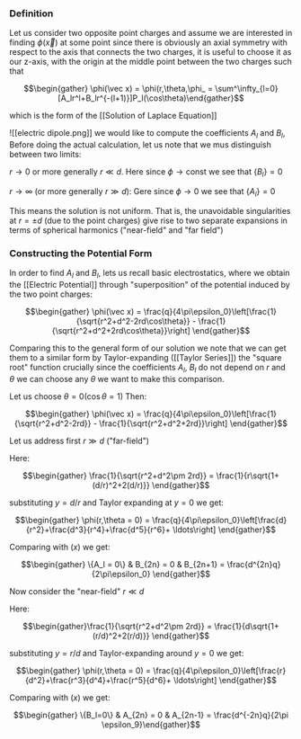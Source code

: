 ### Definition 
Let us consider two opposite point charges and assume we are interested in finding $\phi(\vec x)$ at some point since there is obviously an axial symmetry with respect to the axis that connects the two charges, it is useful to choose it as our z-axis, with the origin at the middle point between the two charges such that

$$\begin{gather} \phi(\vec x) = \phi(r,\theta,\phi_ = \sum^\infty_{l=0}[A_lr^l+B_lr^{-(l+1)}]P_l(\cos\theta)\end{gather}$$

which is the form of the [[Solution of Laplace Equation]]

![[electric dipole.png]]
we would like to compute the coefficients $A_l$ and $B_l$, Before doing the actual calculation, let us note that we mus distinguish between two limits:

$r \to 0$ or more generally $r \ll d$. Here since $\phi \to \text{const}$ we see that $\{B_l\}=0$

$r \to \infty$ (or more generally $r \gg d$): 
Gere since $\phi \to 0$ we see that $\{A_l\}=0$

This means the solution is not uniform. That is, the unavoidable singularities at $r = \pm d$ (due to the point charges) give rise to two separate expansions in terms of spherical harmonics ("near-field" and "far field")

### Constructing the Potential Form

In order to find $A_l$ and $B_l$, lets us recall basic electrostatics, where we obtain the [[Electric Potential]] through "superposition" of the potential induced by the two point charges:

$$\begin{gather} \phi(\vec x) = \frac{q}{4\pi\epsilon_0}\left[\frac{1}{\sqrt{r^2+d^2-2rd\cos\theta}} - \frac{1}{\sqrt{r^2+d^2+2rd\cos\theta}}\right] \end{gather}$$

Comparing this to the general form of our solution we note that we can get them to a similar form by Taylor-expanding ([[Taylor Series]]) the "square root" function crucially since the coefficients $A_l$, $B_l$ do not depend on $r$ and $\theta$ we can choose any $\theta$ we want to make this comparison.

Let us choose $\theta = 0(\cos\theta = 1)$ Then:

$$\begin{gather} \phi(\vec x) = \frac{q}{4\pi\epsilon_0}\left[\frac{1}{\sqrt{r^2+d^2-2rd}} - \frac{1}{\sqrt{r^2+d^2+2rd}}\right] \end{gather}$$

Let us address first $r \gg d$ ("far-field")

Here: 

$$\begin{gather} \frac{1}{\sqrt{r^2+d^2\pm 2rd}} = \frac{1}{r\sqrt{1+(d/r)^2+2(d/r)}} \end{gather}$$

substituting $y = d/r$ and Taylor expanding at $y=0$ we get:

$$\begin{gather} \phi(r,\theta = 0) = \frac{q}{4\pi\epsilon_0}\left[\frac{d}{r^2}+\frac{d^3}{r^4}+\frac{d^5}{r^6}+ \ldots\right] \end{gather}$$

Comparing with $(x)$ we get: 

$$\begin{gather} \{A_l = 0\} & B_{2n} = 0 & B_{2n+1} = \frac{d^{2n}q}{2\pi\epsilon_0} \end{gather}$$

Now consider the "near-field" $r \ll d$

Here: 

$$\begin{gather}\frac{1}{\sqrt{r^2+d^2\pm 2rd}} = \frac{1}{d\sqrt{1+(r/d)^2+2(r/d)}} \end{gather}$$

substituting $y = r/d$ and Taylor-expanding around $y = 0$ we get: 

$$\begin{gather} \phi(r,\theta = 0) = \frac{q}{4\pi\epsilon_0}\left[\frac{r}{d^2}+\frac{r^3}{d^4}+\frac{r^5}{d^6}+ \ldots\right] \end{gather}$$

Comparing with $(x)$ we get: 

$$\begin{gather} \{B_l=0\} & A_{2n} = 0 & A_{2n-1} = \frac{d^{-2n}q}{2\pi \epsilon_9}\end{gather}$$